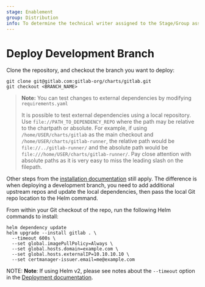 ```yaml
---
stage: Enablement
group: Distribution
info: To determine the technical writer assigned to the Stage/Group associated with this page, see https://about.gitlab.com/handbook/engineering/ux/technical-writing/#designated-technical-writers
---
```


# Deploy Development Branch

Clone the repository, and checkout the branch you want to deploy:

```shell
git clone git@gitlab.com:gitlab-org/charts/gitlab.git
git checkout <BRANCH_NAME>
```

> **Note:**
> You can test changes to external dependencies by modifying `requirements.yaml`
>
> It is possible to test external dependencies using a local repository. Use `file://PATH_TO_DEPENDENCY_REPO`
> where the path may be relative to the chartpath or absolute. For example, if using
> `/home/USER/charts/gitlab` as the main checkout and `/home/USER/charts/gitlab-runner`, the
> relative path would be `file://../gitlab-runner/` and the absolute path would be
> `file:///home/USER/charts/gitlab-runner/`. Pay close attention with absolute paths as it
> is very easy to miss the leading slash on the filepath.

Other steps from the [installation documentation](../installation/index.md) still apply. The difference is when deploying
a development branch, you need to add additional upstream repos and update the local dependencies, then pass the local
Git repo location to the Helm command.

From within your Git checkout of the repo, run the following Helm commands to install:

```shell
helm dependency update
helm upgrade --install gitlab . \
  --timeout 600s \
  --set global.imagePullPolicy=Always \
  --set global.hosts.domain=example.com \
  --set global.hosts.externalIP=10.10.10.10 \
  --set certmanager-issuer.email=me@example.com
```

NOTE: **Note**:
If using Helm v2, please see notes about the `--timeout` option
in the [Deployment documentation](../installation/deployment.md#deploy-using-helm).

